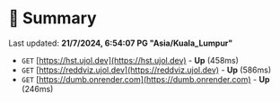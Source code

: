 # 📖 Summary
Last updated: **21/7/2024, 6:54:07 PG "Asia/Kuala_Lumpur"**

- `GET` [https://hst.ujol.dev](https://hst.ujol.dev) - **Up** (458ms)
- `GET` [https://reddviz.ujol.dev](https://reddviz.ujol.dev) - **Up** (586ms)
- `GET` [https://dumb.onrender.com](https://dumb.onrender.com) - **Up** (246ms)

